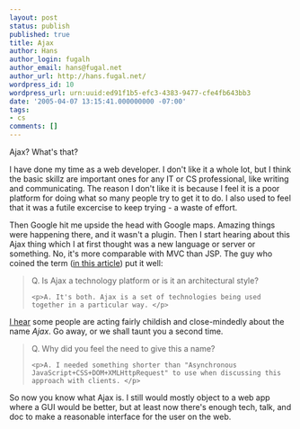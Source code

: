 ```yaml
---
layout: post
status: publish
published: true
title: Ajax
author: Hans
author_login: fugalh
author_email: hans@fugal.net
author_url: http://hans.fugal.net/
wordpress_id: 10
wordpress_url: urn:uuid:ed91f1b5-efc3-4383-9477-cfe4fb643bb3
date: '2005-04-07 13:15:41.000000000 -07:00'
tags:
- cs
comments: []
---
```

<p>Ajax? What's that?</p>

<p>I have done my time as a web developer. I don't like it a whole lot, but I
think the basic skillz are important ones for any IT or CS professional, like
writing and communicating. The reason I don't like it is because I feel it is a poor platform for doing what so many people try to get it to do. I also used to feel that it was a futile excercise to keep trying - a waste of effort.</p>

<p>Then Google hit me upside the head with Google maps. Amazing things were
happening there, and it wasn't a plugin. Then I start hearing about this Ajax
thing which I at first thought was a new language or server or something. No,
it's more comparable with MVC than JSP. The guy who coined the
term (<a href="http://www.adaptivepath.com/publications/essays/archives/000385.php">in this article</a>) put
it well:</p>

<blockquote>
    <p>Q. Is Ajax a technology platform or is it an architectural style?</p>

    <p>A. It's both. Ajax is a set of technologies being used together in a particular way. </p>
</blockquote>

<p><a href="http://www.loudthinking.com/arc/000435.html">I hear</a> some people are acting
fairly childish and close-mindedly about the name <em>Ajax</em>. Go away, or we shall
taunt you a second time.</p>

<blockquote>
    <p>Q. Why did you feel the need to give this a name?</p>

    <p>A. I needed something shorter than "Asynchronous JavaScript+CSS+DOM+XMLHttpRequest" to use when discussing this approach with clients. </p>
</blockquote>

<p>So now you know what Ajax is. I still would mostly object to a web app where a
GUI would be better, but at least now there's enough tech, talk, and doc to
make a reasonable interface for the user on the web.</p>
